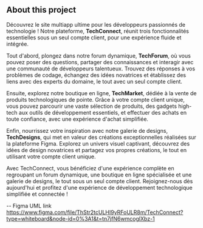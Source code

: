 ## About this project

Découvrez le site multiapp ultime pour les développeurs passionnés de technologie ! Notre plateforme, **TechConnect**, réunit trois fonctionnalités essentielles sous un seul compte client, pour une expérience fluide et intégrée.

Tout d'abord, plongez dans notre forum dynamique, **TechForum**, où vous pouvez poser des questions, partager des connaissances et interagir avec une communauté de développeurs talentueux. Trouvez des réponses à vos problèmes de codage, échangez des idées novatrices et établissez des liens avec des experts du domaine, le tout avec un seul compte client.

Ensuite, explorez notre boutique en ligne, **TechMarket**, dédiée à la vente de produits technologiques de pointe. Grâce à votre compte client unique, vous pouvez parcourir une vaste sélection de produits, des gadgets high-tech aux outils de développement essentiels, et effectuer des achats en toute confiance, avec une expérience d'achat simplifiée.

Enfin, nourrissez votre inspiration avec notre galerie de designs, **TechDesigns**, qui met en valeur des créations exceptionnelles réalisées sur la plateforme Figma. Explorez un univers visuel captivant, découvrez des idées de design novatrices et partagez vos propres créations, le tout en utilisant votre compte client unique.

Avec TechConnect, vous bénéficiez d'une expérience complète en regroupant un forum dynamique, une boutique en ligne spécialisée et une galerie de designs, le tout sous un seul compte client. Rejoignez-nous dès aujourd'hui et profitez d'une expérience de développement technologique simplifiée et connectée !

-- Figma UML link https://www.figma.com/file/ThStr2tcULHI9yRFoULR8m/TechConnect?type=whiteboard&node-id=0%3A1&t=tn7jfN6wmcoglXbz-1
